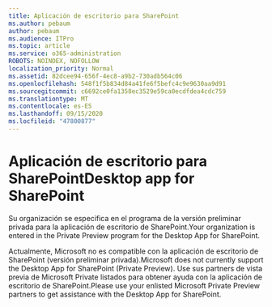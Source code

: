 ```yaml
---
title: Aplicación de escritorio para SharePoint
ms.author: pebaum
author: pebaum
ms.audience: ITPro
ms.topic: article
ms.service: o365-administration
ROBOTS: NOINDEX, NOFOLLOW
localization_priority: Normal
ms.assetid: 82dcee94-656f-4ec8-a9b2-730adb564c06
ms.openlocfilehash: 548f1f5b834d84a41fe6f5befc4c9e9630aa9d91
ms.sourcegitcommit: c6692ce0fa1358ec3529e59ca0ecdfdea4cdc759
ms.translationtype: MT
ms.contentlocale: es-ES
ms.lasthandoff: 09/15/2020
ms.locfileid: "47800877"
---
```

# <a name="desktop-app-for-sharepoint"></a><span data-ttu-id="6aee9-102">Aplicación de escritorio para SharePoint</span><span class="sxs-lookup"><span data-stu-id="6aee9-102">Desktop app for SharePoint</span></span>

<span data-ttu-id="6aee9-103">Su organización se especifica en el programa de la versión preliminar privada para la aplicación de escritorio de SharePoint.</span><span class="sxs-lookup"><span data-stu-id="6aee9-103">Your organization is entered in the Private Preview program for the Desktop App for SharePoint.</span></span>

<span data-ttu-id="6aee9-104">Actualmente, Microsoft no es compatible con la aplicación de escritorio de SharePoint (versión preliminar privada).</span><span class="sxs-lookup"><span data-stu-id="6aee9-104">Microsoft does not currently support the Desktop App for SharePoint (Private Preview).</span></span> <span data-ttu-id="6aee9-105">Use sus partners de vista previa de Microsoft Private listados para obtener ayuda con la aplicación de escritorio de SharePoint.</span><span class="sxs-lookup"><span data-stu-id="6aee9-105">Please use your enlisted Microsoft Private Preview partners to get assistance with the Desktop App for SharePoint.</span></span>

